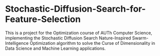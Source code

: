 # Stochastic-Diffusion-Search-for-Feature-Selection
This is a project for the Optimization course of AUTh Computer Science, implementing the Stochastic Diffusion Search Nature-Inspired Swarm-Intelligence Optimization algorithm to solve the Curse of Dimensionality in Data Science and Machine Learning applications.  
